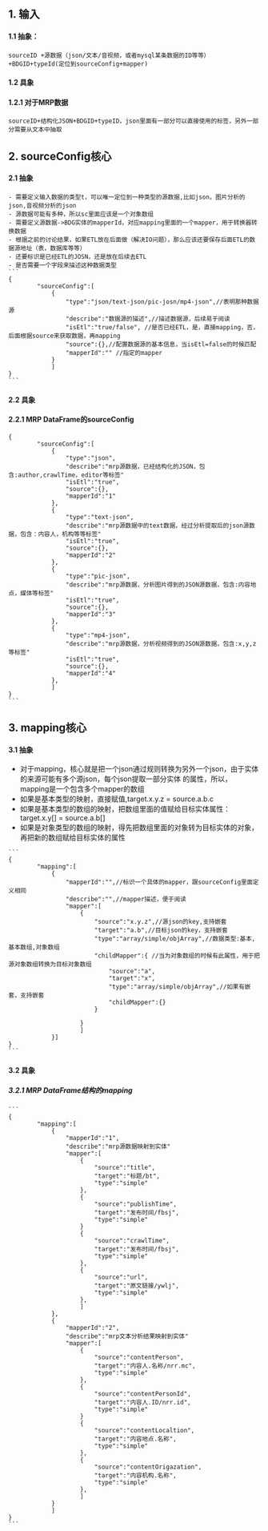 ## 1. 输入
#### 1.1 抽象：
    sourceID +源数据（json/文本/音视频，或者mysql某条数据的ID等等）+BDGID+typeId(定位到sourceConfig+mapper)
#### 1.2 具象 
#### 1.2.1 对于MRP数据
    sourceID+结构化JSON+BDGID+typeID，json里面有一部分可以直接使用的标签，另外一部分需要从文本中抽取

## 2. sourceConfig核心
#### 2.1 抽象
    - 需要定义输入数据的类型t，可以唯一定位到一种类型的源数据,比如json，图片分析的json,音视频分析的json
    - 源数据可能有多种，所以sc里面应该是一个对象数组
    - 需要定义源数据->BDG实体的mapperId，对应mapping里面的一个mapper，用于转换器转换数据
    - 根据之前的讨论结果，如果ETL放在后面做（解决IO问题），那么应该还要保存后面ETL的数据源地址（表，数据库等等）
    - 还要标识是已经ETL的JOSN，还是放在后续去ETL
    - 是否需要一个字段来描述这种数据类型
    ```
    {
          	"sourceConfig":[
          		{
          			"type":"json/text-json/pic-josn/mp4-json",//表明那种数据源
          			"describe":"数据源的描述",//描述数据源，后续易于阅读
          			"isEtl":"true/false", //是否已经ETL，是，直接mapping，否，后面根据source来获取数据，再mapping
          			"source":{},//配置数据源的基本信息，当isEtl=false的时候匹配
          			"mapperId":"" //指定的mapper
          		}
          		]
    }
    ```
#### 2.2 具象
#### 2.2.1 MRP DataFrame的sourceConfig
    {
          	"sourceConfig":[
          		{
          			"type":"json",
          			"describe":"mrp源数据，已经结构化的JSON，包含:author,crawlTime，editor等标签"
          			"isEtl":"true", 
          			"source":{},
          			"mapperId":"1"
          		},
          		{
          			"type":"text-json",
          			"describe":"mrp源数据中的text数据，经过分析提取后的json源数据，包含：内容人，机构等等标签"
          			"isEtl":"true", 
          			"source":{},
          			"mapperId":"2"
          		},
          		{
          			"type":"pic-json",
          			"describe":"mrp源数据，分析图片得到的JSON源数据，包含:内容地点，媒体等标签"
          			"isEtl":"true", 
          			"source":{},
          			"mapperId":"3"
          		},
          		{
          			"type":"mp4-json",
          			"describe":"mrp源数据，分析视频得到的JSON源数据，包含:x,y,z等标签"
          			"isEtl":"true", 
          			"source":{},
          			"mapperId":"4"
          		},          		          		
          		]
    }
    ```
## 3. mapping核心
#### 3.1 抽象
   * 对于mapping，核心就是把一个json通过规则转换为另外一个json，由于实体的来源可能有多个源json，每个json提取一部分实体
    的属性，所以，mapping是一个包含多个mapper的数组
   * 如果是基本类型的映射，直接赋值,target.x.y.z = source.a.b.c
   * 如果是基本类型的数组的映射，把数组里面的值赋给目标实体属性：target.x.y[] = source.a.b[]
   * 如果是对象类型的数组的映射，得先把数组里面的对象转为目标实体的对象，再把新的数组赋给目标实体的属性
   
    ```
    {
        	"mapping":[
        		{
        			"mapperId":"",//标识一个具体的mapper，跟sourceConfig里面定义相同
        			"describe":"",//mapper描述，便于阅读
        			"mapper":[
        				{
        					"source":"x.y.z",//源json的key,支持嵌套
        					"target":"a.b",//目标json的key，支持嵌套
        					"type":"array/simple/objArray",//数据类型:基本,基本数组,对象数组
        					"childMapper":{ //当为对象数组的时候有此属性，用于把源对象数组转换为目标对象数组
        						"source":"a",
        						"target":"x",
        						"type":"array/simple/objArray",//如果有嵌套，支持嵌套
        						"childMapper":{}
        					}
        					
        				}
        				]
        		}]
    }
    ```
    
#### 3.2 具象
##### 3.2.1 MRP DataFrame结构的mapping
    ```
    {
        	"mapping":[
        		{
        			"mapperId":"1",
        			"describe":"mrp源数据映射到实体"
        			"mapper":[
        				{
        					"source":"title",
        					"target":"标题/bt",
        					"type":"simple"
        				},
        				{
        					"source":"publishTime",
        					"target":"发布时间/fbsj",
        					"type":"simple"
        				}   
        				{
        					"source":"crawlTime",
        					"target":"发布时间/fbsj",
        					"type":"simple"
        				},
        				{
        					"source":"url",
        					"target":"原文链接/ywlj",
        					"type":"simple"
        				},        				          				     				
        				]
        		},
        		{
        			"mapperId":"2",
        			"describe":"mrp文本分析结果映射到实体"
        			"mapper":[
        				{
        					"source":"contentPerson",
        					"target":"内容人.名称/nrr.mc",
        					"type":"simple"
        				},
        				{
        					"source":"contentPersonId",
        					"target":"内容人.ID/nrr.id",
        					"type":"simple"
        				}   
        				{
        					"source":"contentLocaltion",
        					"target":"内容地点.名称",
        					"type":"simple"
        				},
        				{
        					"source":"contentOrigazation",
        					"target":"内容机构.名称",
        					"type":"simple"
        				},        				          				     				
        				]
        		}        		
        		]
    }
    ```